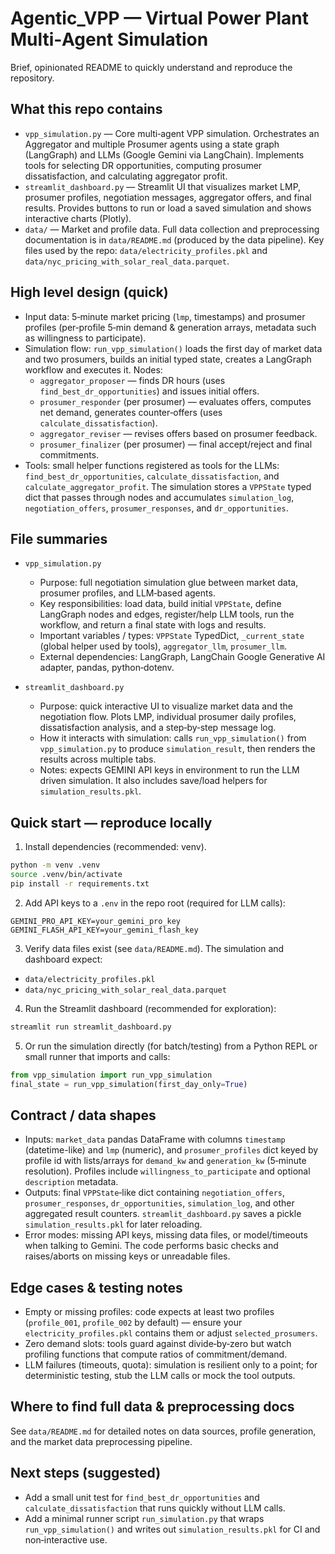 # Agentic_VPP — Virtual Power Plant Multi‑Agent Simulation

Brief, opinionated README to quickly understand and reproduce the repository.

## What this repo contains
- `vpp_simulation.py` — Core multi‑agent VPP simulation. Orchestrates an Aggregator and multiple Prosumer agents using a state graph (LangGraph) and LLMs (Google Gemini via LangChain). Implements tools for selecting DR opportunities, computing prosumer dissatisfaction, and calculating aggregator profit.
- `streamlit_dashboard.py` — Streamlit UI that visualizes market LMP, prosumer profiles, negotiation messages, aggregator offers, and final results. Provides buttons to run or load a saved simulation and shows interactive charts (Plotly).
- `data/` — Market and profile data. Full data collection and preprocessing documentation is in `data/README.md` (produced by the data pipeline). Key files used by the repo: `data/electricity_profiles.pkl` and `data/nyc_pricing_with_solar_real_data.parquet`.

## High level design (quick)

- Input data: 5‑minute market pricing (`lmp`, timestamps) and prosumer profiles (per‑profile 5‑min demand & generation arrays, metadata such as willingness to participate).
- Simulation flow: `run_vpp_simulation()` loads the first day of market data and two prosumers, builds an initial typed state, creates a LangGraph workflow and executes it. Nodes:
  - `aggregator_proposer` — finds DR hours (uses `find_best_dr_opportunities`) and issues initial offers.
  - `prosumer_responder` (per prosumer) — evaluates offers, computes net demand, generates counter‑offers (uses `calculate_dissatisfaction`).
  - `aggregator_reviser` — revises offers based on prosumer feedback.
  - `prosumer_finalizer` (per prosumer) — final accept/reject and final commitments.
- Tools: small helper functions registered as tools for the LLMs: `find_best_dr_opportunities`, `calculate_dissatisfaction`, and `calculate_aggregator_profit`. The simulation stores a `VPPState` typed dict that passes through nodes and accumulates `simulation_log`, `negotiation_offers`, `prosumer_responses`, and `dr_opportunities`.

## File summaries

- `vpp_simulation.py`
  - Purpose: full negotiation simulation glue between market data, prosumer profiles, and LLM‑based agents.
  - Key responsibilities: load data, build initial `VPPState`, define LangGraph nodes and edges, register/help LLM tools, run the workflow, and return a final state with logs and results.
  - Important variables / types: `VPPState` TypedDict, `_current_state` (global helper used by tools), `aggregator_llm`, `prosumer_llm`.
  - External dependencies: LangGraph, LangChain Google Generative AI adapter, pandas, python‑dotenv.

- `streamlit_dashboard.py`
  - Purpose: quick interactive UI to visualize market data and the negotiation flow. Plots LMP, individual prosumer daily profiles, dissatisfaction analysis, and a step‑by‑step message log.
  - How it interacts with simulation: calls `run_vpp_simulation()` from `vpp_simulation.py` to produce `simulation_result`, then renders the results across multiple tabs.
  - Notes: expects GEMINI API keys in environment to run the LLM driven simulation. It also includes save/load helpers for `simulation_results.pkl`.

## Quick start — reproduce locally

1. Install dependencies (recommended: venv).

```bash
python -m venv .venv
source .venv/bin/activate
pip install -r requirements.txt
```

2. Add API keys to a `.env` in the repo root (required for LLM calls):

```
GEMINI_PRO_API_KEY=your_gemini_pro_key
GEMINI_FLASH_API_KEY=your_gemini_flash_key
```

3. Verify data files exist (see `data/README.md`). The simulation and dashboard expect:
- `data/electricity_profiles.pkl`
- `data/nyc_pricing_with_solar_real_data.parquet`

4. Run the Streamlit dashboard (recommended for exploration):

```bash
streamlit run streamlit_dashboard.py
```

5. Or run the simulation directly (for batch/testing) from a Python REPL or small runner that imports and calls:

```python
from vpp_simulation import run_vpp_simulation
final_state = run_vpp_simulation(first_day_only=True)
```

## Contract / data shapes
- Inputs: `market_data` pandas DataFrame with columns `timestamp` (datetime-like) and `lmp` (numeric), and `prosumer_profiles` dict keyed by profile id with lists/arrays for `demand_kw` and `generation_kw` (5‑minute resolution). Profiles include `willingness_to_participate` and optional `description` metadata.
- Outputs: final `VPPState`‑like dict containing `negotiation_offers`, `prosumer_responses`, `dr_opportunities`, `simulation_log`, and other aggregated result counters. `streamlit_dashboard.py` saves a pickle `simulation_results.pkl` for later reloading.
- Error modes: missing API keys, missing data files, or model/timeouts when talking to Gemini. The code performs basic checks and raises/aborts on missing keys or unreadable files.

## Edge cases & testing notes
- Empty or missing profiles: code expects at least two profiles (`profile_001`, `profile_002` by default) — ensure your `electricity_profiles.pkl` contains them or adjust `selected_prosumers`.
- Zero demand slots: tools guard against divide‑by‑zero but watch profiling functions that compute ratios of commitment/demand.
- LLM failures (timeouts, quota): simulation is resilient only to a point; for deterministic testing, stub the LLM calls or mock the tool outputs.

## Where to find full data & preprocessing docs
See `data/README.md` for detailed notes on data sources, profile generation, and the market data preprocessing pipeline.

## Next steps (suggested)
- Add a small unit test for `find_best_dr_opportunities` and `calculate_dissatisfaction` that runs quickly without LLM calls.
- Add a minimal runner script `run_simulation.py` that wraps `run_vpp_simulation()` and writes out `simulation_results.pkl` for CI and non‑interactive use.